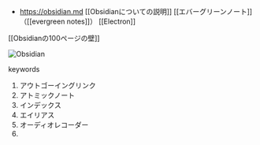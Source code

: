 - https://obsidian.md
[[Obsidianについての説明]]
[[エバーグリーンノート]]（[[evergreen notes]]）
[[Electron]]

[[Obsidianの100ページの壁]]

![Obsidian](https://img.shields.io/badge/Obsidian-7C3AED.svg?logo=Obsidian&style=for-the-badge&logoColor=lightgray)

keywords

1. アウトゴーイングリンク
2. アトミックノート
3. インデックス
4. エイリアス
5. オーディオレコーダー
6. 
